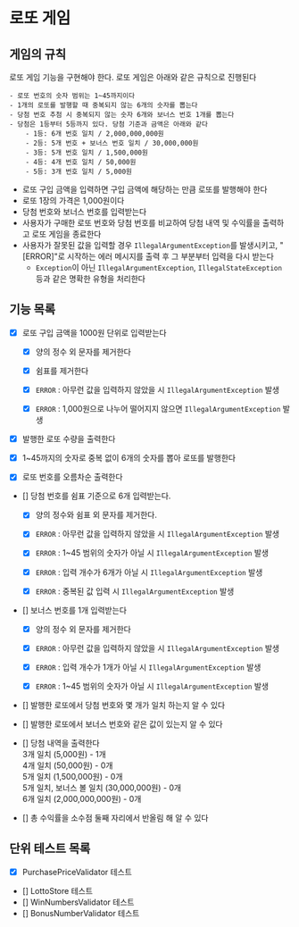 # 로또 게임

## 게임의 규칙

로또 게임 기능을 구현해야 한다. 로또 게임은 아래와 같은 규칙으로 진행된다

```
- 로또 번호의 숫자 범위는 1~45까지이다
- 1개의 로또를 발행할 때 중복되지 않는 6개의 숫자를 뽑는다
- 당첨 번호 추첨 시 중복되지 않는 숫자 6개와 보너스 번호 1개를 뽑는다
- 당첨은 1등부터 5등까지 있다. 당첨 기준과 금액은 아래와 같다
    - 1등: 6개 번호 일치 / 2,000,000,000원
    - 2등: 5개 번호 + 보너스 번호 일치 / 30,000,000원
    - 3등: 5개 번호 일치 / 1,500,000원
    - 4등: 4개 번호 일치 / 50,000원
    - 5등: 3개 번호 일치 / 5,000원
```

- 로또 구입 금액을 입력하면 구입 금액에 해당하는 만큼 로또를 발행해야 한다
- 로또 1장의 가격은 1,000원이다
- 당첨 번호와 보너스 번호를 입력받는다
- 사용자가 구매한 로또 번호와 당첨 번호를 비교하여 당첨 내역 및 수익률을 출력하고 로또 게임을 종료한다
- 사용자가 잘못된 값을 입력할 경우 `IllegalArgumentException`를 발생시키고, "[ERROR]"로 시작하는 에러 메시지를 출력 후 그 부분부터 입력을 다시 받는다
  - `Exception`이 아닌 `IllegalArgumentException`, `IllegalStateException` 등과 같은 명확한 유형을 처리한다

## 기능 목록
- [x] 로또 구입 금액을 1000원 단위로 입력받는다
  - [x] 양의 정수 외 문자를 제거한다
  - [x] 쉼표를 제거한다
  - [x] `ERROR` : 아무런 값을 입력하지 않았을 시  `IllegalArgumentException` 발생
  - [x] `ERROR` : 1,000원으로 나누어 떨어지지 않으면 `IllegalArgumentException` 발생


- [x] 발행한 로또 수량을 출력한다
- [x] 1~45까지의 숫자로 중복 없이 6개의 숫자를 뽑아 로또를 발행한다
- [x] 로또 번호를 오름차순 출력한다


- [] 당첨 번호를 쉼표 기준으로 6개 입력받는다.
  - [x] 양의 정수와 쉼표 외 문자를 제거한다.
  - [x] `ERROR` : 아무런 값을 입력하지 않았을 시  `IllegalArgumentException` 발생
  - [x] `ERROR` : 1~45 범위의 숫자가 아닐 시 `IllegalArgumentException` 발생
  - [x] `ERROR` : 입력 개수가 6개가 아닐 시 `IllegalArgumentException` 발생
  - [x] `ERROR` : 중복된 값 입력 시 `IllegalArgumentException` 발생


- [] 보너스 번호를 1개 입력받는다
  - [x] 양의 정수 외 문자를 제거한다
  - [x] `ERROR` : 아무런 값을 입력하지 않았을 시  `IllegalArgumentException` 발생
  - [x] `ERROR` : 입력 개수가 1개가 아닐 시 `IllegalArgumentException` 발생
  - [x] `ERROR` : 1~45 범위의 숫자가 아닐 시 `IllegalArgumentException` 발생


- [] 발행한 로또에서 당첨 번호와 몇 개가 일치 하는지 알 수 있다
- [] 발행한 로또에서 보너스 번호와 같은 값이 있는지 알 수 있다


- [] 당첨 내역을 출력한다  
  3개 일치 (5,000원) - 1개  
  4개 일치 (50,000원) - 0개  
  5개 일치 (1,500,000원) - 0개  
  5개 일치, 보너스 볼 일치 (30,000,000원) - 0개  
  6개 일치 (2,000,000,000원) - 0개


- [] 총 수익률을 소수점 둘째 자리에서 반올림 해 알 수 있다

## 단위 테스트 목록
- [x] PurchasePriceValidator 테스트
- [] LottoStore 테스트
- [] WinNumbersValidator 테스트
- [] BonusNumberValidator 테스트
